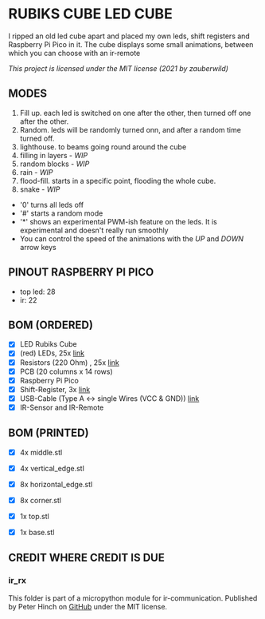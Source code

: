 # RUBIKS CUBE LED CUBE

I ripped an old led cube apart and placed my own leds, shift registers and Raspberry Pi Pico in it. The cube displays some small animations, between which you can choose with an ir-remote



*This project is licensed under the MIT license (2021 by zauberwild)*

## MODES

1. Fill up. each led is switched on one after the other, then turned off one after the other.
2. Random. leds will be randomly turned onn, and after a random time turned off.
3. lighthouse. to beams going round around the cube
4. filling in layers - *WIP*
5. random blocks - *WIP*
6. rain - *WIP*
7. flood-fill. starts in a specific point, flooding the whole cube.
8. snake - *WIP*

- '0' turns all leds off
- '#' starts a random mode
- '*' shows an experimental PWM-ish feature on the leds. It is experimental and doesn't really run smoothly
- You can control the speed of the animations with the *UP* and *DOWN* arrow keys





## PINOUT RASPBERRY PI PICO

- top led: 28
- ir: 22



## BOM  (ORDERED)

- [x] LED Rubiks Cube
- [x] (red) LEDs, 25x [link](https://www.berrybase.de/bauelemente/aktive-bauelemente/leds/standard-leds/optosupply-round-super-led-5mm-rot)
- [x] Resistors (220 Ohm) , 25x [link](https://www.berrybase.de/bauelemente/passive-bauelemente/widerstaende/metallschichtwiderstaende/0-25w-1/metallschichtwiderstand-1/4w-177-1-0207-axial-durchsteckmontage?number=MSW220R.25)
- [x] PCB (20 columns x 14 rows)
- [x] Raspberry Pi Pico
- [x] Shift-Register, 3x [link](https://www.berrybase.de/bauelemente/aktive-bauelemente/ics/ics-s../sn74hc595n-8-bit-schieberegister-dil-16)
- [x] USB-Cable (Type A <-> single Wires (VCC & GND)) [link](https://www.berrybase.de/computer/kabel-adapter/usb/usb-a/kabel-usb-typ-a-stecker-150-2x-pfostenstecker-einzeln-zur-stromversorgung?number=D85402)
- [x] IR-Sensor and IR-Remote

## BOM (PRINTED)

- [x] 4x middle.stl
- [x] 4x vertical_edge.stl
- [x] 8x horizontal_edge.stl
- [x] 8x corner.stl
- [x] 1x top.stl
- [x] 1x base.stl



## CREDIT WHERE CREDIT IS DUE

### ir_rx

This folder is part of a micropython module for ir-communication. Published by Peter Hinch on [GitHub](https://github.com/peterhinch/micropython_ir) under the MIT license.

